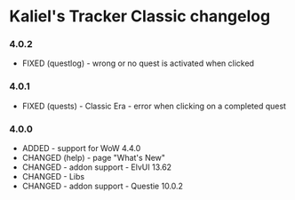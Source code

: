 # Kaliel's Tracker Classic changelog
### 4.0.2
- FIXED (questlog) - wrong or no quest is activated when clicked
### 4.0.1
- FIXED (quests) - Classic Era - error when clicking on a completed quest
### 4.0.0
- ADDED - support for WoW 4.4.0
- CHANGED (help) - page &quot;What&#x27;s New&quot;
- CHANGED - addon support - ElvUI 13.62
- CHANGED - Libs
- CHANGED - addon support - Questie 10.0.2
